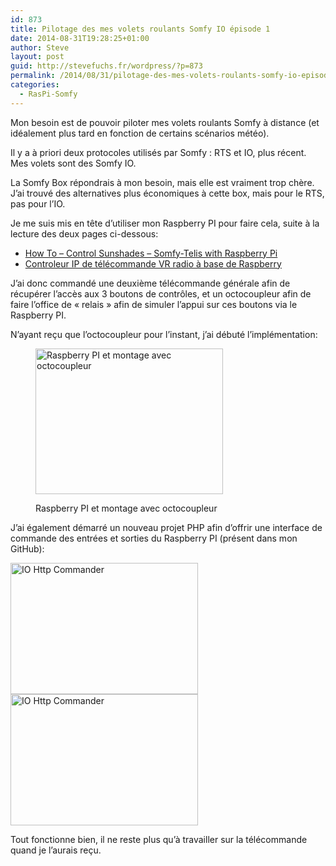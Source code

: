 ```yaml
---
id: 873
title: Pilotage des mes volets roulants Somfy IO épisode 1
date: 2014-08-31T19:28:25+01:00
author: Steve
layout: post
guid: http://stevefuchs.fr/wordpress/?p=873
permalink: /2014/08/31/pilotage-des-mes-volets-roulants-somfy-io-episode-1/
categories:
  - RasPi-Somfy
---
```

Mon besoin est de pouvoir piloter mes volets roulants Somfy à distance (et idéalement plus tard en fonction de certains scénarios météo).

Il y a à priori deux protocoles utilisés par Somfy : RTS et IO, plus récent. Mes volets sont des Somfy IO.

La Somfy Box répondrais à mon besoin, mais elle est vraiment trop chère. J&rsquo;ai trouvé des alternatives plus économiques à cette box, mais pour le RTS, pas pour l&rsquo;IO.

Je me suis mis en tête d&rsquo;utiliser mon Raspberry PI pour faire cela, suite à la lecture des deux pages ci-dessous:

  * [How To &#8211; Control Sunshades &#8211; Somfy-Telis with Raspberry Pi](http://www.openremote.org/display/docs/OpenRemote+2.0+How+To+-+Control+Sunshades+-+Somfy+with+Raspberry+Pi)
  * [Controleur IP de télécommande VR radio à base de Raspberry](http://www.touteladomotique.com/forum/viewtopic.php?f=21&t=10960)

J&rsquo;ai donc commandé une deuxième télécommande générale afin de récupérer l&rsquo;accès aux 3 boutons de contrôles, et un octocoupleur afin de faire l&rsquo;office de « relais » afin de simuler l&rsquo;appui sur ces boutons via le Raspberry PI.

N&rsquo;ayant reçu que l&rsquo;octocoupleur pour l&rsquo;instant, j&rsquo;ai débuté l&rsquo;implémentation:<figure id="attachment_874" aria-describedby="caption-attachment-874" style="width: 300px" class="wp-caption alignnone">

[<img class="wp-image-874 size-medium" src="https://i2.wp.com/stevefuchs.fr/wordpress/wp-content/uploads/2014/08/DSC00131.jpg?resize=300%2C233" alt="Raspberry PI et montage avec octocoupleur" width="300" height="233" srcset="https://i2.wp.com/stevefuchs.fr/wordpress/wp-content/uploads/2014/08/DSC00131.jpg?resize=300%2C233 300w, https://i2.wp.com/stevefuchs.fr/wordpress/wp-content/uploads/2014/08/DSC00131.jpg?resize=1024%2C796 1024w, https://i2.wp.com/stevefuchs.fr/wordpress/wp-content/uploads/2014/08/DSC00131.jpg?w=1500 1500w" sizes="(max-width: 300px) 85vw, 300px" data-recalc-dims="1" />](https://i2.wp.com/stevefuchs.fr/wordpress/wp-content/uploads/2014/08/DSC00131.jpg)<figcaption id="caption-attachment-874" class="wp-caption-text">Raspberry PI et montage avec octocoupleur</figcaption></figure> 

J&rsquo;ai également démarré un nouveau projet PHP afin d&rsquo;offrir une interface de commande des entrées et sorties du Raspberry PI (présent dans mon GitHub):

[<img class="alignnone size-medium wp-image-876" src="https://i2.wp.com/stevefuchs.fr/wordpress/wp-content/uploads/2014/08/2014-08-31_201955.png?resize=300%2C210" alt="IO Http Commander" width="300" height="210" srcset="https://i2.wp.com/stevefuchs.fr/wordpress/wp-content/uploads/2014/08/2014-08-31_201955.png?resize=300%2C210 300w, https://i2.wp.com/stevefuchs.fr/wordpress/wp-content/uploads/2014/08/2014-08-31_201955.png?resize=1024%2C719 1024w, https://i2.wp.com/stevefuchs.fr/wordpress/wp-content/uploads/2014/08/2014-08-31_201955.png?w=1280 1280w" sizes="(max-width: 300px) 85vw, 300px" data-recalc-dims="1" />](https://i2.wp.com/stevefuchs.fr/wordpress/wp-content/uploads/2014/08/2014-08-31_201955.png) [<img class="alignnone size-medium wp-image-877" src="https://i1.wp.com/stevefuchs.fr/wordpress/wp-content/uploads/2014/08/2014-08-31_202000.png?resize=300%2C210" alt="IO Http Commander" width="300" height="210" srcset="https://i1.wp.com/stevefuchs.fr/wordpress/wp-content/uploads/2014/08/2014-08-31_202000.png?resize=300%2C210 300w, https://i1.wp.com/stevefuchs.fr/wordpress/wp-content/uploads/2014/08/2014-08-31_202000.png?resize=1024%2C719 1024w, https://i1.wp.com/stevefuchs.fr/wordpress/wp-content/uploads/2014/08/2014-08-31_202000.png?w=1280 1280w" sizes="(max-width: 300px) 85vw, 300px" data-recalc-dims="1" />](https://i1.wp.com/stevefuchs.fr/wordpress/wp-content/uploads/2014/08/2014-08-31_202000.png)

Tout fonctionne bien, il ne reste plus qu&rsquo;à travailler sur la télécommande quand je l&rsquo;aurais reçu.